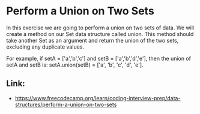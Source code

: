 # Perform a Union on Two Sets #

In this exercise we are going to perform a union on two sets of data. We will create a method on our Set data structure called union. This method should take another Set as an argument and return the union of the two sets, excluding any duplicate values.

For example, if setA = ['a','b','c'] and setB = ['a','b','d','e'], then the union of setA and setB is: setA.union(setB) = ['a', 'b', 'c', 'd', 'e'].

## Link: ##
  - https://www.freecodecamp.org/learn/coding-interview-prep/data-structures/perform-a-union-on-two-sets
